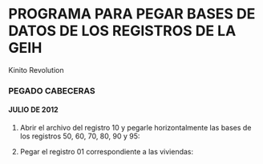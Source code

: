 # PROGRAMA PARA PEGAR BASES DE DATOS DE LOS REGISTROS DE LA GEIH

Kinito Revolution

### PEGADO CABECERAS

#### JULIO DE 2012

1. Abrir el archivo del registro 10 y pegarle horizontalmente las bases de los registros 50, 60, 70, 80, 90 y 95:

2. Pegar el registro 01 correspondiente a las viviendas:


